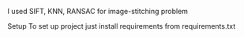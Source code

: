 I used SIFT, KNN, RANSAC for image-stitching problem

Setup
To set up project just install requirements from requirements.txt
